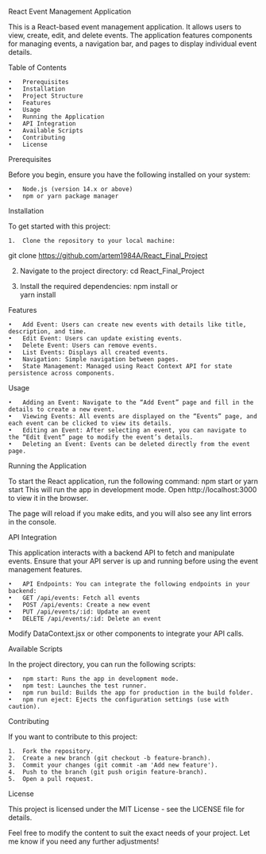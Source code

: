 React Event Management Application

This is a React-based event management application. It allows users to view, create, edit, and delete events. The application features components for managing events, a navigation bar, and pages to display individual event details.

Table of Contents

	•	Prerequisites
	•	Installation
	•	Project Structure
	•	Features
	•	Usage
	•	Running the Application
	•	API Integration
	•	Available Scripts
	•	Contributing
	•	License

Prerequisites

Before you begin, ensure you have the following installed on your system:

	•	Node.js (version 14.x or above)
	•	npm or yarn package manager

Installation

To get started with this project:

	1.	Clone the repository to your local machine:
 git clone https://github.com/artem1984A/React_Final_Project
 
2.	Navigate to the project directory:
   cd React_Final_Project
  	
4.	Install the required dependencies:
npm install
or	  	
yarn install

 Features

	•	Add Event: Users can create new events with details like title, description, and time.
	•	Edit Event: Users can update existing events.
	•	Delete Event: Users can remove events.
	•	List Events: Displays all created events.
	•	Navigation: Simple navigation between pages.
	•	State Management: Managed using React Context API for state persistence across components.

Usage

	•	Adding an Event: Navigate to the “Add Event” page and fill in the details to create a new event.
	•	Viewing Events: All events are displayed on the “Events” page, and each event can be clicked to view its details.
	•	Editing an Event: After selecting an event, you can navigate to the “Edit Event” page to modify the event’s details.
	•	Deleting an Event: Events can be deleted directly from the event page.

Running the Application

To start the React application, run the following command:
npm start
  or
yarn start
This will run the app in development mode. Open http://localhost:3000 to view it in the browser.

The page will reload if you make edits, and you will also see any lint errors in the console.

API Integration

This application interacts with a backend API to fetch and manipulate events. Ensure that your API server is up and running before using the event management features.

	•	API Endpoints: You can integrate the following endpoints in your backend:
	•	GET /api/events: Fetch all events
	•	POST /api/events: Create a new event
	•	PUT /api/events/:id: Update an event
	•	DELETE /api/events/:id: Delete an event

Modify DataContext.jsx or other components to integrate your API calls.

Available Scripts

In the project directory, you can run the following scripts:

	•	npm start: Runs the app in development mode.
	•	npm test: Launches the test runner.
	•	npm run build: Builds the app for production in the build folder.
	•	npm run eject: Ejects the configuration settings (use with caution).

Contributing

If you want to contribute to this project:

	1.	Fork the repository.
	2.	Create a new branch (git checkout -b feature-branch).
	3.	Commit your changes (git commit -am 'Add new feature').
	4.	Push to the branch (git push origin feature-branch).
	5.	Open a pull request.

License

This project is licensed under the MIT License - see the LICENSE file for details.

Feel free to modify the content to suit the exact needs of your project. Let me know if you need any further adjustments!
 
